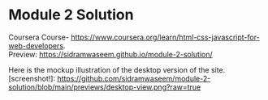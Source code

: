 # Module 2 Solution
Coursera Course- https://www.coursera.org/learn/html-css-javascript-for-web-developers.
<br>
Preview: https://sidramwaseem.github.io/module-2-solution/

Here is the mockup illustration of the desktop version of the site.
[screenshot!]: https://github.com/sidramwaseem/module-2-solution/blob/main/previews/desktop-view.png?raw=true
